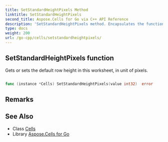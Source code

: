 ```yaml
---
title: SetStandardHeightPixels Method 
linktitle: SetStandardHeightPixels
second_title: Aspose.Cells for Go via C++ API Reference
description: 'SetStandardHeightPixels method. Encapsulates the function that represents setstandardheightpixels in Go.'
type: docs
weight: 200
url: /go-cpp/cells/setstandardheightpixels/
---
```


## SetStandardHeightPixels function

Gets or sets the default row height in this worksheet, in unit of pixels.

```go

func (instance *Cells) SetStandardHeightPixels(value int32)  error

```

## Remarks


## See Also

* Class [Cells](../)
* Library [Aspose.Cells for Go](../../)
